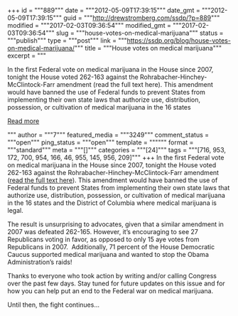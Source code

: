 +++
id = """889"""
date = """2012-05-09T17:39:15"""
date_gmt = """2012-05-09T17:39:15"""
guid = """http://drewstromberg.com/ssdp/?p=889"""
modified = """2017-02-03T09:36:54"""
modified_gmt = """2017-02-03T09:36:54"""
slug = """house-votes-on-medical-marijuana"""
status = """publish"""
type = """post"""
link = """https://ssdp.org/blog/house-votes-on-medical-marijuana/"""
title = """House votes on medical marijuana"""
excerpt = """<p>In the first Federal vote on medical marijuana in the House since 2007, tonight the House voted 262-163 against the Rohrabacher-Hinchey-McClintock-Farr amendment (read the full text here). This amendment would have banned the use of Federal funds to prevent States from implementing their own state laws that authorize use, distribution, possession, or cultivation of medical marijuana in the 16 states</p>
<div class="h10"></div>
<p><a class="more-link2 flat" href="https://ssdp.org/blog/house-votes-on-medical-marijuana/">Read more</a></p>
"""
author = """7"""
featured_media = """3249"""
comment_status = """open"""
ping_status = """open"""
template = """"""
format = """standard"""
meta = """[]"""
categories = """[24]"""
tags = """[716, 953, 172, 700, 954, 166, 46, 955, 145, 956, 209]"""
+++
In the first Federal vote on medical marijuana in the House since 2007, tonight the House voted 262-163 against the Rohrabacher-Hinchey-McClintock-Farr amendment (<a href="http://ssdp.org/assets/files/docs/RHF-Amendment.pdf" target="_blank">read the full text here</a>). This amendment would have banned the use of Federal funds to prevent States from implementing their own state laws that authorize use, distribution, possession, or cultivation of medical marijuana in the 16 states and the District of Columbia where medical marijuana is legal.



The result is unsurprising to advocates, given that a similar amendment in 2007 was defeated 262-165. However, it&#8217;s encouraging to see 27 Republicans voting in favor, as opposed to only 15 aye votes from Republicans in 2007.  Additionally, 71 percent of the House Democratic Caucus supported medical marijuana and wanted to stop the Obama Administration’s raids!



Thanks to everyone who took action by writing and/or calling Congress over the past few days. Stay tuned for future updates on this issue and for how you can help put an end to the Federal war on medical marijuana.



Until then, the fight continues&#8230;
